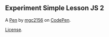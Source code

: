 Experiment Simple Lesson JS 2
-----------------------------


A [Pen](https://codepen.io/mgc2156/pen/ERbmRm) by [mgc2156](https://codepen.io/mgc2156) on [CodePen](https://codepen.io).

[License](https://codepen.io/mgc2156/pen/ERbmRm/license).
